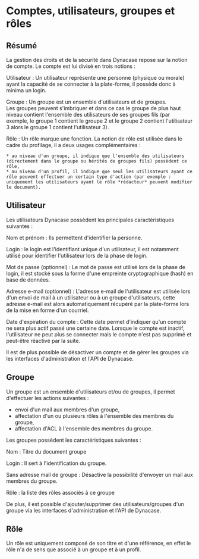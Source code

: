 # Comptes, utilisateurs, groupes et rôles

## Résumé

La gestion des droits et de la sécurité dans Dynacase repose sur la notion de compte. Le compte est lui divisé en trois notions :

Utilisateur
:   Un utilisateur représente une personne (physique ou morale) ayant la capacité de se connecter à la plate-forme, il possède donc à minima un login.

Groupe
:   Un groupe est un ensemble d'utilisateurs et de groupes.  
Les groupes peuvent s'imbriquer et dans ce cas le groupe de plus haut niveau contient l'ensemble des utilisateurs de ses groupes fils (par exemple, le groupe 1 contient le groupe 2 et le groupe 2 contient l'utilisateur 3 alors le groupe 1 contient l'utilisateur 3).

Rôle
:   Un rôle marque une fonction. La notion de rôle est utilisée dans le cadre du profilage, il a deux usages complémentaires :
    
    * au niveau d'un groupe, il indique que l'ensemble des utilisateurs (directement dans le groupe ou hérités de groupes fils) possèdent ce rôle,
    * au niveau d'un profil, il indique que seul les utilisateurs ayant ce rôle peuvent effectuer un certain type d'action (par exemple : uniquement les utilisateurs ayant le rôle *rédacteur* peuvent modifier le document).

## Utilisateur

Les utilisateurs Dynacase possèdent les principales caractéristiques suivantes :

Nom et prénom
:   Ils permettent d'identifier la personne.

Login
:   le login est l'identifiant unique d'un utilisateur, il est notamment utilisé pour identifier l'utilisateur lors de la phase de login.

Mot de passe (optionnel)
:   Le mot de passe est utilisé lors de la phase de login, il est stocké sous la forme d'une empreinte cryptographique (hash) en base de données.

Adresse e-mail (optionnel)
:   L'adresse e-mail de l'utilisateur est utilisée lors d'un envoi de mail à un utilisateur ou à un groupe d'utilisateurs, cette adresse e-mail est alors automatiquement récupéré par la plate-forme lors de la mise en forme d'un courriel.

Date d'expiration du compte
:   Cette date permet d'indiquer qu'un compte ne sera plus actif passé une certaine date. Lorsque le compte est inactif, l'utilisateur ne peut plus se connecter mais le compte n'est pas supprimé et peut-être réactivé par la suite.

Il est de plus possible de désactiver un compte et de gérer les groupes via les interfaces d'administration et l'API de Dynacase.

## Groupe

Un groupe est un ensemble d'utilisateurs et/ou de groupes, il permet d'effectuer les actions suivantes :

* envoi d'un mail aux membres d'un groupe,
* affectation d'un ou plusieurs rôles à l'ensemble des membres du groupe,
* affectation d'ACL à l'ensemble des membres du groupe.

Les groupes possèdent les caractéristiques suivantes :

Nom
:   Titre du document groupe

Login
:   Il sert à l'identification du groupe.

Sans adresse mail de groupe
:   Désactive la possibilité d'envoyer un mail aux membres du groupe. 

Rôle
:   la liste des rôles associés à ce groupe

De plus, il est possible d'ajouter/supprimer des utilisateurs/groupes d'un groupe via les interfaces d'administration et l'API de Dynacase.

## Rôle

Un rôle est uniquement composé de son titre et d'une référence, en effet le rôle n'a de sens que associé à un groupe et à un profil.
